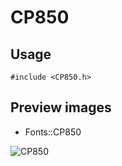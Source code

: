 CP850
==========

Usage
------

    #include <CP850.h>

Preview images
--------------
* Fonts::CP850 

![CP850](https://raw.githubusercontent.com/Cariad/CP850/master/Preview/CP850.png)


